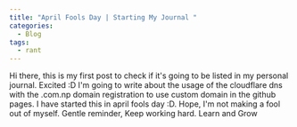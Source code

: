 ```yaml
---
title: "April Fools Day | Starting My Journal "
categories:
  - Blog
tags:
  - rant
---
```


Hi there, this is my first post to check if it's going to be listed in my personal journal. Excited :D
I'm going to write about the usage of the cloudflare dns with the .com.np domain registration to use custom domain in the github pages.
I have started this in april fools day :D. Hope, I'm not making a fool out of myself.
Gentle reminder, Keep working hard.
Learn and Grow

